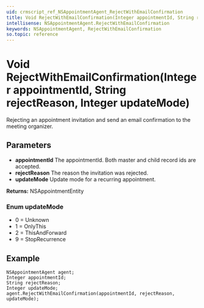 ```yaml
---
uid: crmscript_ref_NSAppointmentAgent_RejectWithEmailConfirmation
title: Void RejectWithEmailConfirmation(Integer appointmentId, String rejectReason, Integer updateMode)
intellisense: NSAppointmentAgent.RejectWithEmailConfirmation
keywords: NSAppointmentAgent, RejectWithEmailConfirmation
so.topic: reference
---
```


# Void RejectWithEmailConfirmation(Integer appointmentId, String rejectReason, Integer updateMode)

Rejecting an appointment invitation and send an email confirmation to the meeting organizer.

## Parameters

* **appointmentId** The appointmentId. Both master and child record ids are accepted.
* **rejectReason** The reason the invitation was rejected.
* **updateMode** Update mode for a recurring appointment.

**Returns:** NSAppointmentEntity

### Enum updateMode

* 0 = Unknown
* 1 = OnlyThis
* 2 = ThisAndForward
* 9 = StopRecurrence

## Example

```crmscript
NSAppointmentAgent agent;
Integer appointmentId;
String rejectReason;
Integer updateMode;
agent.RejectWithEmailConfirmation(appointmentId, rejectReason, updateMode);
```
